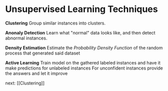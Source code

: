 # Unsupervised Learning Techniques
**Clustering**
Group similar instances into clusters. 

**Anonaly Detection**
Learn what "normal" data looks like, and then detect abnormal instances.

**Density Estimation**
Estimate the *Probability Density Function* of the random process that generated said dataset

**Active Learning**
Train model on the gathered labeled instances and have it make predictions for unlabeled instances
For unconfident instances provide the answers and let it improve

next:
[[Clustering]]